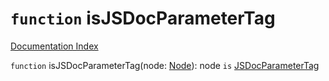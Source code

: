 # `function` isJSDocParameterTag

[Documentation Index](../README.md)

`function` isJSDocParameterTag(node: [Node](../interface.Node/README.md)): node `is` [JSDocParameterTag](../interface.JSDocParameterTag/README.md)

